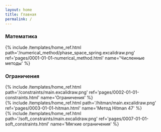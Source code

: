 ```yaml
---
layout: home
title: Главная
permalink: /
---
```

<h3>Математика</h3>

<div class="container">
  <div class="row">
    <div class="col">
    {% 
    include /templates/home_ref.html 
    path='/numerical_method/phase_space_spring.excalidraw.png' 
    ref='pages/0001-01-01-numerical_method.html'
    name='Численные методы'
    %}
    </div>
  </div>
</div>

<h3>Ограничения</h3>
  
<div class="container">
  <div class="row">
    <div class="col">
    {%
    include /templates/home_ref.html
    path='/constraints/main.excalidraw.png'
    ref='pages/0002-01-01-constraints.html'
    name='Ограничения'
    %}
    </div>
    <div class="col">
    {%
    include /templates/home_ref.html
    path='/hitman/main.excalidraw.png'
    ref='pages/0003-01-01-hitman.html'
    name='Метод Hitman 47'
    %}
    </div>
    <div class="col">
    {%
    include /templates/home_ref.html 
    path='/soft_constraints/main.excalidraw.png' 
    ref='pages/0007-01-01-soft_constraints.html'
    name='Мягкие ограничения'
    %}      
    </div>
  </div>
</div>